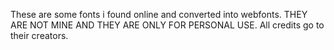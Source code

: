 These are some fonts i found online and converted into webfonts.
THEY ARE NOT MINE AND THEY ARE ONLY FOR PERSONAL USE.
All credits go to their creators.
